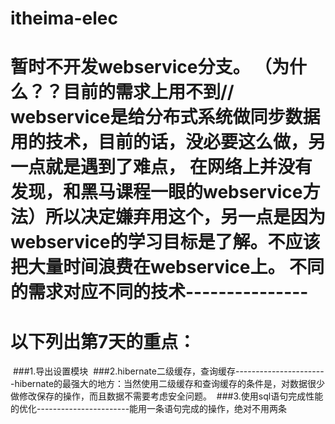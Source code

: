 # itheima-elec
暂时不开发webservice分支。 （为什么？？目前的需求上用不到// webservice是给分布式系统做同步数据用的技术，目前的话，没必要这么做，另一点就是遇到了难点，
在网络上并没有发现，和黑马课程一眼的webservice方法）所以决定嫌弃用这个，另一点是因为webservice的学习目标是了解。不应该把大量时间浪费在webservice上。
不同的需求对应不同的技术---------------
==================================================
<h1>以下列出第7天的重点：</h1>
  ###1.导出设置模块
  ###2.hibernate二级缓存，查询缓存-----------------------hibernate的最强大的地方：当然使用二级缓存和查询缓存的条件是，对数据很少做修改保存的操作，而且数据不需要考虑安全问题。
  ###3.使用sql语句完成性能的优化-----------------------能用一条语句完成的操作，绝对不用两条
